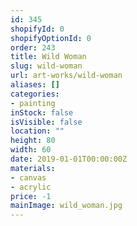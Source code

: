 ```yaml
---
id: 345
shopifyId: 0
shopifyOptionId: 0
order: 243
title: Wild Woman
slug: wild-woman
url: art-works/wild-woman
aliases: []
categories:
- painting
inStock: false
isVisible: false
location: ""
height: 80
width: 60
date: 2019-01-01T00:00:00Z
materials:
- canvas
- acrylic
price: -1
mainImage: wild_woman.jpg
---
```

